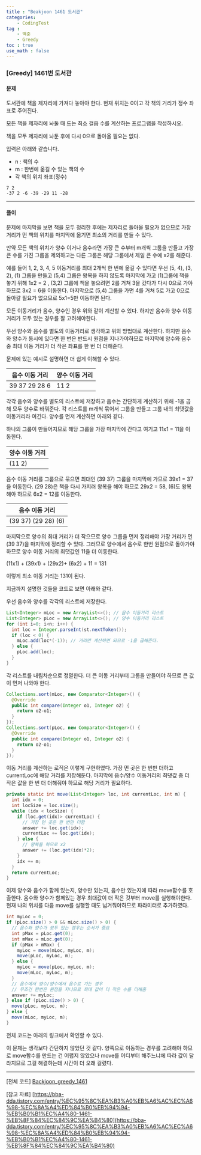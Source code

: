 ```yaml
---
title : "Beakjoon 1461 도서관"
categories: 
    - CodingTest
tag : 
    - 백준
    - Greedy
toc : true
use_math : false
---
```


### [Greedy] 1461번 도서관



#### 문제

도서관에 책을 제자리에 가져다 놓아야 한다. 현재 위치는 0이고 각 책의 거리가 정수 좌표로 주어진다.

모든 책을 제자리에 놔둘 때 드는 최소 걸음 수를 계산하는 프로그램을 작성하시오.

책을 모두 제자리에 놔둔 후에 다시 0으로 돌아올 필요는 없다.

입력은 아래와 같습니다. 

- n : 책의 수
- m :  한번에 옮길 수 있는 책의 수
- 각 책의 위치 좌표(정수)

```
7 2
-37 2 -6 -39 -29 11 -28
```
------




#### 풀이

문제에 마지막을 보면 책을 모두 정리한 후에는 제자리로 돌아올 필요가 없으므로 가장 거리가 먼 책의 위치를 마지막에 옮기면 최소의 거리를 만들 수 있다.

만약 모든 책의 위치가 양수 이거나 음수라면 가장 큰 수부터 m개씩 그룹을 만들고 가장 큰 수를 가진 그룹을 제외하고는 다른 그룹은 해당 그룹에서 제일 큰 수에 x2를 해준다.

예를 들어 1, 2, 3, 4, 5 이동거리를 최대 2개씩 한 번에 옮길 수 있다면 우선 (5, 4), (3, 2), (1) 그룹을 만들고 (5,4) 그룹은 왕복을 하지 않도록 마지막에 가고 (1)그룹에 책을 놓기 위해 1x2 = 2 , (3,2) 그룹에 책을 놓으려면 2를 거쳐 3을 갔다가 다시 0으로 가야 하므로 3x2 = 6을 이동한다. 마지막으로 (5,4) 그룹을 가면 4를 거쳐 5로 가고 0으로 돌아갈 필요가 없으므로 5x1=5만 이동하면 된다.

모든 이동거리가 음수, 양수인 경우 위와 같이 계산할 수 있다. 하지만 음수와 양수 이동거리가 모두 있는 경우를 잘 고려해야한다.

우선 양수와 음수를 별도의 이동거리로 생각하고 위의 방법대로 계산한다. 하지만 음수와 양수가 동시에 있다면 한 번은 반드시 원점을 지나가야하므로 마지막에 양수와 음수 중 최대 이동 거리가 더 작은 좌표를 한 번 더 더해준다. 

문제에 있는 예시로 설명하면 더 쉽게 이해할 수 있다.

| 음수 이동 거리    | 양수 이동 거리 |
| ----------------- | -------------- |
| 39  37  29  28  6 | 11 2           |

각각 음수와 양수를 별도의 리스트에 저장하고 음수는 간단하게 계산하기 위해 -1을 곱해 모두 양수로 바꿔준다. 각 리스트를 m개씩 묶어서 그룹을 만들고 그룹 내의 최댓값을 이동거리라 여긴다. 양수를 먼저 계산하면 아래와 같다. 

하나의 그룹이 만들어지므로 해당 그룹을 가장 마지막에 간다고 여기고 11x1 = 11을 이동한다.

| 양수 이동 거리 |
| -------------- |
| (11 2)         |

음수 이동 거리를 그룹으로 묶으면 최대인 (39 37) 그룹을 마지막에 가므로 39x1 = 37을 이동한다. (29 28)은 책을 다시 가지러 왕복을 해야 하므로 29x2 = 58, (6)도 왕복해야 하므로 6x2 = 12를 이동한다.

| 음수 이동 거리          |
| ----------------------- |
| (39  37)  (29  28)  (6) |

마지막으로 양수의 최대 거리가 더 작으므로 양수 그룹을 먼저 정리해야 가장 거리가 먼 (39 37)을 마지막에 정리할 수 있다. 그러므로 양수에서 음수로 한번 원점으로 돌아가야 하므로 양수 이동 거리의 최댓값인 11을 더 이동한다.

(11x1) + (39x1) + (29x2)+ (6x2) + 11 = 131

이렇게 최소 이동 거리는 131이 된다.



지금까지 설명한 것들을 코드로 보면 아래와 같다.

우선 음수와 양수를 각각의 리스트에 저장한다.

```java
List<Integer> mLoc = new ArrayList<>();	// 음수 이동거리 리스트
List<Integer> pLoc = new ArrayList<>(); // 양수 이동거리 리스트
for (int i=0; i<n; i++) {
  int loc = Integer.parseInt(st.nextToken());
  if (loc < 0) {
    mLoc.add(loc*(-1));	// 거리만 계산하면 되므로 -1을 곱해준다.
  } else {
    pLoc.add(loc);
  }
}
```

각 리스트를 내림차순으로 정렬한다. 더 큰 이동 거리부터 그룹을 만들어야 하므로 큰 값이 먼저 나와야 한다.

```java
Collections.sort(mLoc, new Comparator<Integer>() {
  @Override
  public int compare(Integer o1, Integer o2) {
    return o2-o1;
  }
});
Collections.sort(pLoc, new Comparator<Integer>() {
  @Override
  public int compare(Integer o1, Integer o2) {
    return o2-o1;
  }
});
```

이동 거리를 계산하는 로직은 이렇게 구현하였다. 가장 먼 곳은 한 번만 더하고 currentLoc에 해당 거리를 저장해둔다. 마지막에 음수/양수 이동거리의 최댓값 중 더 작은 값을 한 번 더 더해줘야 하므로 해당 거리가 필요하다.

```java
private static int move(List<Integer> loc, int currentLoc, int m) {
  int idx = 0;
  int locSize = loc.size();
  while (idx < locSize) {
    if (loc.get(idx)> currentLoc) {
      // 가장 먼 곳은 한 번만 더함 
      answer += loc.get(idx);
      currentLoc += loc.get(idx);
    } else {
      // 왕복을 하므로 x2
      answer += (loc.get(idx)*2);
    }
    idx += m;
  }
  return currentLoc;
}
```

이제 양수와 음수가 함께 있는지, 양수만 있는지, 음수만 있는지에 따라 move함수를 호출한다. 음수와 양수가 함께있는 경우 최대값이 더 작은 것부터 move를 실행해야한다. 현재 나의 위치를 다음 move를 실행할 때도 넘겨줘야하므로 파라미터로 추가하였다.

```java
int myLoc = 0;
if (pLoc.size() > 0 && mLoc.size() > 0) {
  // 음수와 양수가 모두 있는 경우는 순서가 중요
  int pMax = pLoc.get(0);
  int mMax = mLoc.get(0);
  if (pMax > mMax) {
    myLoc = move(mLoc, myLoc, m);
    move(pLoc, myLoc, m);
  } else {
    myLoc = move(pLoc, myLoc, m);
    move(mLoc, myLoc, m);
  }
  // 음수에서 양수/양수에서 음수로 가는 경우 
  // 무조건 한번은 원점을 지나므로 최대 값이 더 작은 수를 더해줌 
  answer += myLoc;
} else if (pLoc.size() > 0) {
  move(pLoc, myLoc, m);
} else {
  move(mLoc, myLoc, m);
}
```

전체 코드는 아래의 링크에서 확인할 수 있다.

이 문제는 생각보다 간단하지 않았던 것 같다. 양쪽으로 이동하는 경우를 고려해야 하므로 move함수를 만드는 건 어렵지 않았으나 move를 어디부터 해주느냐에 따라 값이 달라지므로 그걸 해결하는데 시간이 더 오래 걸렸다.

------

[전체 코드]
[Backjoon_greedy_1461](https://github.com/yuntnwls/codingtest/blob/27b6b8366790455b389e88bbe91963f3398b0a8b/src/com/backjoon/greedy/t1461/Main.java )

[참고 자료]
[https://bba-dda.tistory.com/entry/%EC%95%8C%EA%B3%A0%EB%A6%AC%EC%A6%98-%EC%8A%A4%ED%84%B0%EB%94%94-%EB%B0%B1%EC%A4%80-1461-%EB%8F%84%EC%84%9C%EA%B4%80](https://bba-dda.tistory.com/entry/%EC%95%8C%EA%B3%A0%EB%A6%AC%EC%A6%98-%EC%8A%A4%ED%84%B0%EB%94%94-%EB%B0%B1%EC%A4%80-1461-%EB%8F%84%EC%84%9C%EA%B4%80)



